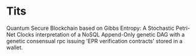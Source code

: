 # Tits

Quantum Secure Blockchain based on Gibbs Entropy: A Stochastic Petri-Net Clocks interpretation of a NoSQL Append-Only genetic DAG with a genetic consensual rpc issuing 'EPR verification contracts' stored in a wallet.
